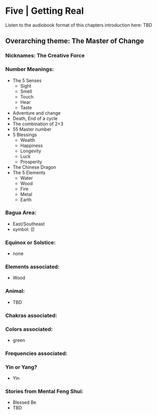 # Five | Getting Real

Listen to the audiobook format of this chapters introduction here: TBD

## Overarching theme: The Master of Change

### Nicknames: The Creative Force

### Number Meanings:

- The 5 Senses
  - Sight
  - Smell
  - Touch
  - Hear
  - Taste
- Adventure and change
- Death, End of a cycle
- The combination of 2+3
- 55 Master number
- 5 Blessings
  - Wealth
  - Happiness
  - Longevity
  - Luck
  - Prosperity
- The Chinese Dragon
- The 5 Elements
  - Water
  - Wood
  - Fire
  - Metal
  - Earth

### Bagua Area:
- East/Southeast
- symbol: ☲

### Equinox or Solstice:
- none
### Elements associated:
- Wood

### Animal:
- TBD

### Chakras associated:

### Colors associated:
- green

### Frequencies associated:

### Yin or Yang?
- Yin
### Stories from Mental Feng Shui:

- Blessed Be
- TBD